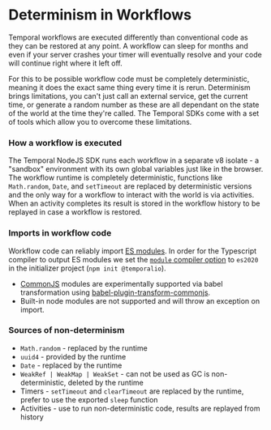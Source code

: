 # Determinism in Workflows

Temporal workflows are executed differently than conventional code as they can be restored at any point.
A workflow can sleep for months and even if your server crashes your timer will eventually resolve and your code will continue right where it left off.

For this to be possible workflow code must be completely deterministic, meaning it does the exact same thing every time it is rerun.
Determinism brings limitations, you can't just call an external service, get the current time, or generate a random number as these are all dependant on the state of the world at the time they're called.
The Temporal SDKs come with a set of tools which allow you to overcome these limitations.

### How a workflow is executed

The Temporal NodeJS SDK runs each workflow in a separate v8 isolate - a "sandbox" environment with its own global variables just like in the browser.
The workflow runtime is completely deterministic, functions like `Math.random`, `Date`, and `setTimeout` are replaced by deterministic versions and the only way for a workflow to interact with the world is via activities.
When an activity completes its result is stored in the workflow history to be replayed in case a workflow is restored.

### Imports in workflow code

Workflow code can reliably import [ES modules](https://nodejs.org/api/esm.html#esm_modules_ecmascript_modules).
In order for the Typescript compiler to output ES modules we set the [`module` compiler option](https://www.typescriptlang.org/tsconfig#module) to `es2020` in the initializer project (`npm init @temporalio`).

- [CommonJS](https://nodejs.org/docs/latest/api/modules.html#modules_modules_commonjs_modules) modules are experimentally supported via babel transformation using [babel-plugin-transform-commonjs](https://www.npmjs.com/package/babel-plugin-transform-commonjs).
- Built-in node modules are not supported and will throw an exception on import.

### Sources of non-determinism

- `Math.random` - replaced by the runtime
- `uuid4` - provided by the runtime
- `Date` - replaced by the runtime
- `WeakRef | WeakMap | WeakSet` - can not be used as GC is non-deterministic, deleted by the runtime
- Timers - `setTimeout` and `clearTimeout` are replaced by the runtime, prefer to use the exported `sleep` function
- Activities - use to run non-deterministic code, results are replayed from history
